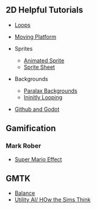 ## 2D Helpful Tutorials
- [Loops](https://www.youtube.com/watch?v=SgvZFgNHJmQ)
- [Moving Platform](https://www.youtube.com/watch?v=iltMYljXqi0)
- Sprites
  - [Animated Sprite](https://www.youtube.com/watch?v=tfdXgiMwUBw)
  - [Sprite Sheet](https://www.youtube.com/watch?v=Vwj_hX9h4zo)
- Backgrounds
  - [Paralax Backgrounds](https://www.youtube.com/watch?v=bAjyqX4Ks3M&t=0s)
  - [Ininitly Looping](https://www.youtube.com/watch?v=3bENnUEa9mY)

- [Github and Godot](https://www.youtube.com/watch?v=5H4A74FIEtg)

## Gamification
### Mark Rober
- [Super Mario Effect](https://www.youtube.com/watch?v=9vJRopau0g0)

## GMTK
- [Balance](https://youtu.be/WXQzdXPTb2A)
- [Utility AI/ HOw the Sims Think](https://www.youtube.com/watch?v=9gf2MT-IOsg)
